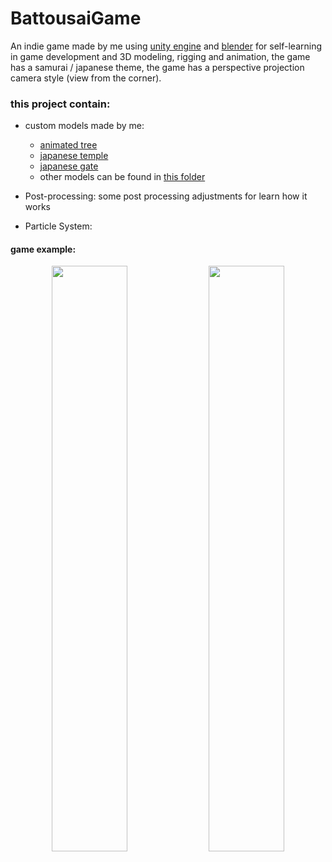 # BattousaiGame

An indie game made by me using [unity engine](https://unity3d.com/pt) and [blender](https://www.blender.org/) for self-learning in game development and 3D modeling, rigging and animation, the game has a samurai / japanese theme, the game has a perspective projection camera style (view from the corner).

### this project contain:
  - custom models made by me:
    - [animated tree](https://skfb.ly/6Av7P)
    - [japanese temple](https://skfb.ly/6ADR9)
    - [japanese gate](https://skfb.ly/6ADRp)
    - other models can be found in [this folder](/Assets/models/)
    
  - Post-processing:
    some post processing adjustments for learn how it works
    
  - Particle System:

#### game example:

<p align="center">
  <img src="/gifs/gameplay_example_1.gif" width="49%">
  <img src="/gifs/gameplay_example_2.gif" width="49%">
</p>
